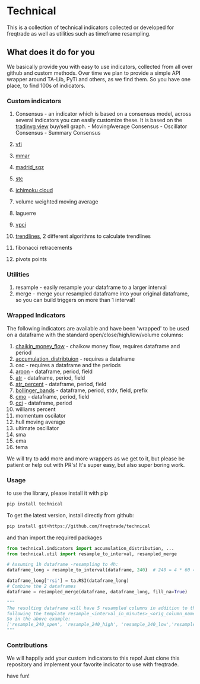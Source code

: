 # Technical

This is a collection of technical indicators collected or developed for freqtrade as well as utilities such as timeframe resampling.

## What does it do for you

We basically provide you with easy to use indicators, collected from all over github and custom methods. Over time we plan to provide a simple API wrapper
around TA-Lib, PyTi and others, as we find them. So you have one place, to find 100s of indicators.

### Custom indicators

1. Consensus - an indicator which is based on a consensus model, across several indicators
you can easily customize these. It is based on the [tradinvg view](https://www.tradingview.com/symbols/BTCUSD/technicals/)
buy/sell graph. - MovingAverage Consensus - Oscillator Consensus - Summary Consensus

2. [vfi](https://www.tradingview.com/script/MhlDpfdS-Volume-Flow-Indicator-LazyBear/)
3. [mmar](https://www.tradingview.com/script/1JKqmEKy-Madrid-Moving-Average-Ribbon/)
4. [madrid_sqz](https://www.tradingview.com/script/9bUUSzM3-Madrid-Trend-Squeeze/)
5. [stc](https://www.investoorpedia.com/articles/forex/10/schaff-trend-cycle-indicator.asp)
6. [ichimoku cloud](http://stockcharts.com/school/doku.php?id=chart_school:trading_strategies:ichimoku_cloud)
7. volume weighted moving average
8. laguerre
9. [vpci](https://www.tradingview.com/script/lmTqKOsa-Indicator-Volume-Price-Confirmation-Indicator-VPCI/)
10. [trendlines](https://en.wikipedia.org/wiki/Trend_line_(technical_analysis)), 2 different algorithms to calculate trendlines
11. fibonacci retracements
12. pivots points

### Utilities

1. resample - easily resample your dataframe to a larger interval
2. merge - merge your resampled dataframe into your original dataframe, so you can build triggers on more than 1 interval!

### Wrapped Indicators

The following indicators are available and have been 'wrapped' to be used on a dataframe with the standard open/close/high/low/volume columns:

1. [chaikin_money_flow](https://www.tradingview.com/wiki/Chaikin_Money_Flow_(CMF)) - chaikow money flow, requires dataframe and period
2. [accumulation_distribtuion](https://www.investopedia.com/terms/a/accumulationdistribution.asp) - requires a dataframe
3. osc - requires a dataframe and the periods
4. [aroon](https://www.investopedia.com/terms/a/aroon.asp) - dataframe, period, field
5. [atr](https://www.investopedia.com/terms/a/atr.asp) - dataframe, period, field
6. [atr_percent](https://www.investopedia.com/terms/a/atr.asp) - dataframe, period, field
7. [bollinger_bands](https://www.investopedia.com/terms/b/bollingerbands.asp) - dataframe, period, stdv, field, prefix
8. [cmo](https://www.investopedia.com/terms/c/chandemomentumoscillator.asp) - dataframe, period, field
9. [cci](https://www.investopedia.com/terms/c/commoditychannelindex.asp) - dataframe, period
10. williams percent
11. momentum oscilator
12. hull moving average
13. ultimate oscillator
14. sma
15. ema
16. tema


We will try to add more and more wrappers as we get to it, but please be patient or help out with PR's! It's super easy, but also super boring work.

### Usage

to use the library, please install it with pip

```bash
pip install technical
```

To get the latest version, install directly from github:

```bash
pip install git+https://github.com/freqtrade/technical
```

and than import the required packages

```python
from technical.indicators import accumulation_distribution, ...
from technical.util import resample_to_interval, resampled_merge

# Assuming 1h dataframe -resampling to 4h:
dataframe_long = resample_to_interval(dataframe, 240)  # 240 = 4 * 60 = 4h

dataframe_long['rsi'] = ta.RSI(dataframe_long)
# Combine the 2 dataframes
dataframe = resampled_merge(dataframe, dataframe_long, fill_na=True)

"""
The resulting dataframe will have 5 resampled columns in addition to the regular columns, 
following the template resample_<interval_in_minutes>_<orig_column_name>.
So in the above example:
['resample_240_open', 'resample_240_high', 'resample_240_low','resample_240_close', 'resample_240_rsi']
"""

```

### Contributions

We will happily add your custom indicators to this repo!
Just clone this repository and implement your favorite indicator to use with freqtrade.

have fun!
